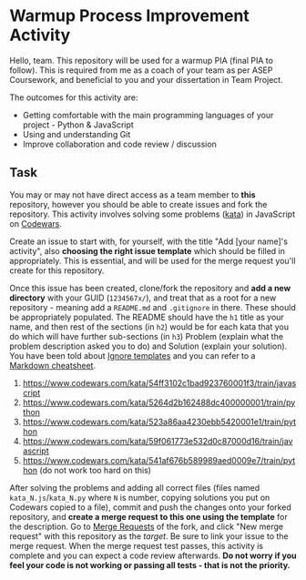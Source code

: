 # Warmup Process Improvement Activity

Hello, team. This repository will be used for a warmup PIA (final PIA to follow). This is required from me as a coach of your team as per ASEP Coursework, and beneficial to you and your dissertation in Team Project.

The outcomes for this activity are:
* Getting comfortable with the main programming languages of your project - Python & JavaScript
* Using and understanding Git
* Improve collaboration and code review / discussion

## Task

You may or may not have direct access as a team member to **this** repository, however you should be able to create issues and fork the repository. This activity involves solving some problems ([kata](https://en.wikipedia.org/wiki/Kata_(programming))) in JavaScript on [Codewars](https://www.codewars.com/).

Create an issue to start with, for yourself, with the title "Add [your name]'s activity", also **choosing the right issue template** which should be filled in appropriately. This is essential, and will be used for the merge request you'll create for this repository.

Once this issue has been created, clone/fork the repository and **add a new directory** with your GUID (`1234567x/`), and treat that as a root for a new repository - meaning add a `README.md` and `.gitignore` in there. These should be appropriately populated. The README should have the `h1` title as your name, and then rest of the sections (in `h2`) would be for each kata that you do which will have further sub-sections (in `h3`) Problem (explain what the problem description asked you to do) and Solution (explain your solution). You have been told about [Ignore templates](https://github.com/github/gitignore) and you can refer to a [Markdown cheatsheet](https://github.com/adam-p/markdown-here/wiki/Markdown-Cheatsheet).

1. https://www.codewars.com/kata/54ff3102c1bad923760001f3/train/javascript
2. https://www.codewars.com/kata/5264d2b162488dc400000001/train/python
3. https://www.codewars.com/kata/523a86aa4230ebb5420001e1/train/python
4. https://www.codewars.com/kata/59f061773e532d0c87000d16/train/javascript
5. https://www.codewars.com/kata/541af676b589989aed0009e7/train/python (do not work too hard on this)


After solving the problems and adding all correct files (files named `kata_N.js`/`kata_N.py` where `N` is number, copying solutions you put on Codewars copied to a file), commit and push the changes onto your forked repository, and **create a merge request to this one using the template** for the description. Go to [Merge Requests](-/merge_requests) of the fork, and click "New merge request" with this repository as the *target*. Be sure to link your issue to the merge request. When the merge request test passes, this activity is complete and you can expect a code review afterwards. **Do not worry if you feel your code is not working or passing all tests - that is not the priority.**